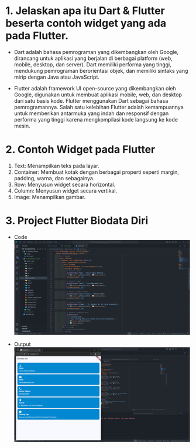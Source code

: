  # 1. Jelaskan apa itu Dart & Flutter beserta contoh widget yang ada pada Flutter.

 * Dart adalah bahasa pemrograman yang dikembangkan oleh Google, dirancang untuk aplikasi yang berjalan di berbagai platform (web, mobile, desktop, dan server). Dart memiliki performa yang tinggi, mendukung pemrograman berorientasi objek, dan memiliki sintaks yang mirip dengan Java atau JavaScript.

 * Flutter adalah framework UI open-source yang dikembangkan oleh Google, digunakan untuk membuat aplikasi mobile, web, dan desktop dari satu basis kode. Flutter menggunakan Dart sebagai bahasa pemrogramannya. Salah satu kelebihan Flutter adalah kemampuannya untuk memberikan antarmuka yang indah dan responsif dengan performa yang tinggi karena mengkompilasi kode langsung ke kode mesin.

 # 2. Contoh Widget pada Flutter 

 1. Text: Menampilkan teks pada layar.
 2. Container: Membuat kotak dengan berbagai properti seperti margin, padding, warna, dan sebagainya.
 3. Row: Menyusun widget secara horizontal.
 4. Column: Menyusun widget secara vertikal.
 5. Image: Menampilkan gambar.

 # 3. Project Flutter Biodata Diri

  * Code
    ![Code_SS](/02_Pengenalan_Flutter/Image/Code.png)
  
  * Output
    ![Output_SS](/02_Pengenalan_Flutter/Image/Output.png)